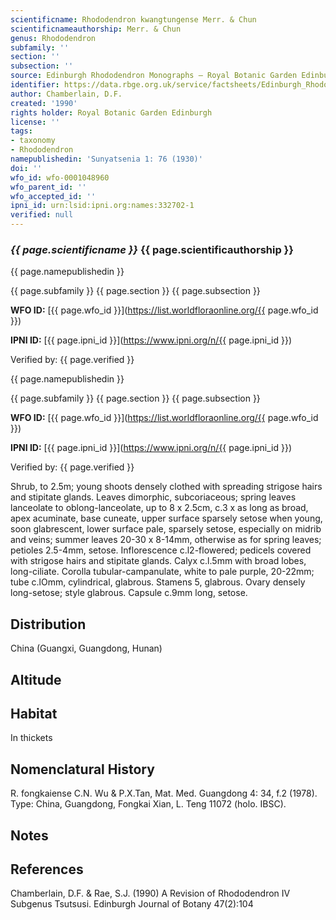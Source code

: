 ```yaml
---
scientificname: Rhododendron kwangtungense Merr. & Chun
scientificnameauthorship: Merr. & Chun
genus: Rhododendron
subfamily: ''
section: ''
subsection: ''
source: Edinburgh Rhododendron Monographs – Royal Botanic Garden Edinburgh
identifier: https://data.rbge.org.uk/service/factsheets/Edinburgh_Rhododendron_Monographs.xhtml
author: Chamberlain, D.F.
created: '1990'
rights holder: Royal Botanic Garden Edinburgh
license: ''
tags:
- taxonomy
- Rhododendron
namepublishedin: 'Sunyatsenia 1: 76 (1930)'
doi: ''
wfo_id: wfo-0001048960
wfo_parent_id: ''
wfo_accepted_id: ''
ipni_id: urn:lsid:ipni.org:names:332702-1
verified: null
---
```

### _{{ page.scientificname }}_ {{ page.scientificauthorship }}
 {{ page.namepublishedin }}

{{ page.subfamily }} {{ page.section }} {{ page.subsection }}

**WFO ID:** [{{ page.wfo_id }}](https://list.worldfloraonline.org/{{ page.wfo_id }})

**IPNI ID:** [{{ page.ipni_id }}](https://www.ipni.org/n/{{ page.ipni_id }})

Verified by: {{ page.verified }}

 {{ page.namepublishedin }}

{{ page.subfamily }} {{ page.section }} {{ page.subsection }}

**WFO ID:** [{{ page.wfo_id }}](https://list.worldfloraonline.org/{{ page.wfo_id }})

**IPNI ID:** [{{ page.ipni_id }}](https://www.ipni.org/n/{{ page.ipni_id }})

Verified by: {{ page.verified }}



Shrub, to 2.5m; young shoots densely clothed with spreading strigose hairs and stipitate glands. Leaves dimorphic, subcoriaceous; spring leaves lanceolate to oblong-lanceolate, up to 8 x 2.5cm, c.3 x as long as broad, apex acuminate, base cuneate, upper surface sparsely setose when young, soon glabrescent, lower surface pale, sparsely setose, especially on midrib and veins; summer leaves 20-30 x 8-14mm, otherwise as for spring leaves; petioles 2.5-4mm, setose. Inflorescence c.l2-flowered; pedicels covered with strigose hairs and stipitate glands. Calyx c.l.5mm with broad lobes, long-ciliate. Corolla tubular-campanulate, white to pale purple, 20-22mm; tube c.lOmm, cylindrical, glabrous. Stamens 5, glabrous. Ovary densely long-setose; style glabrous. Capsule c.9mm long, setose.

## Distribution
China (Guangxi, Guangdong, Hunan)

## Altitude


## Habitat
In thickets

## Nomenclatural History
R. fongkaiense C.N. Wu & P.X.Tan, Mat. Med. Guangdong 4: 34, f.2 (1978). Type: China, Guangdong, Fongkai Xian, L. Teng 11072 (holo. IBSC).
                       
## Notes


## References

Chamberlain, D.F. & Rae, S.J. (1990) A Revision of Rhododendron IV Subgenus Tsutsusi. Edinburgh Journal of Botany 47(2):104
